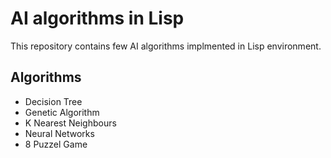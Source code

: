 # AI algorithms in Lisp

This repository contains few AI algorithms implmented in Lisp environment. 

## Algorithms
- Decision Tree
- Genetic Algorithm
- K Nearest Neighbours
- Neural Networks
- 8 Puzzel Game
